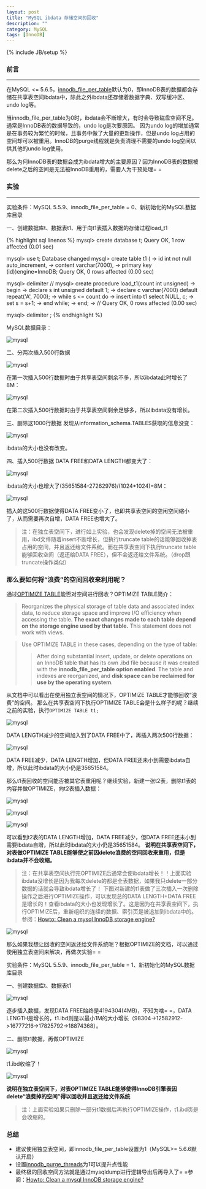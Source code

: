 ```yaml
---
layout: post
title: "MySQL ibdata 存储空间的回收"
description: ""
category: MySQL
tags: [InnoDB]
---
```

{% include JB/setup %}
### 前言
- - -
在MySQL <= 5.6.5，[innodb\_file\_per\_table](http://dev.mysql.com/doc/refman/5.6/en/innodb-parameters.html#sysvar_innodb_file_per_table)默认为0，即InnoDB表的数据都会存储在共享表空间ibdata中，除此之外ibdata还存储着数据字典、双写缓冲区、undo log等。

当innodb\_file\_per\_table为0时，ibdata会不断增大，有时会导致磁盘空间不足。通常是InnoDB表的数据导致的，undo log是次要原因。
因为undo log的增加通常是在事务较为繁忙的时候，且事务中做了大量的更新操作，但是undo log占用的空间却可以被重用。InnoDB的purge线程就是负责清理不需要的undo log空间以供其他的undo log使用。

那么为何InnoDB表的数据会成为ibdata增大的主要原因？因为InnoDB表的数据被delete之后的空间是无法被InnoDB重用的，需要人为干预处理= =

<!--more-->

### 实验
- - -
实验条件：MySQL 5.5.9、innodb\_file\_per\_table = 0、新初始化的MySQL数据库目录

一、创建数据库t、数据表t1、用于向t1表插入数据的存储过程load\_t1

{% highlight sql linenos %}
mysql> create database t;
Query OK, 1 row affected (0.01 sec)

mysql> use t;
Database changed
mysql> create table t1 (
    -> id int not null auto_increment,
    -> content varchar(7000),
    -> primary key (id))engine=InnoDB;
Query OK, 0 rows affected (0.00 sec)

mysql> delimiter //
mysql> create procedure load_t1(count int unsigned)
    -> begin
    -> declare s int unsigned default 1;
    -> declare c varchar(7000) default repeat('A', 7000);
    -> while s <= count do
    -> insert into t1 select NULL, c;
    -> set s = s+1;
    -> end while;
    -> end;
    -> //
Query OK, 0 rows affected (0.00 sec)

mysql> delimiter ;
{% endhighlight %}

MySQL数据目录：

![mysql](/assets/img/201511210101.png)

二、分两次插入500行数据

![mysql](/assets/img/201511210102.png)

在第一次插入500行数据时由于共享表空间剩余不多，所以ibdata此时增长了8M：

![mysql](/assets/img/201511210103.png)

在第二次插入500行数据时由于共享表空间剩余足够多，所以ibdata没有增长。

三、删除这1000行数据
发现从information\_schema.TABLES获取的信息没变：

![mysql](/assets/img/201511210104.png)

ibdata的大小也没有改变。

四、插入500行数据
DATA FREE和DATA LENGTH都变大了：

![mysql](/assets/img/201511210105.png)

ibdata的大小也增大了(35651584-27262976)/(1024\*1024)=8M：

![mysql](/assets/img/201511210106.png)

插入的这500行数据使得DATA FREE变小了，也即共享表空间的空闲空间缩小了，从而需要再次自增，DATA FREE也增大了。

> 注：在独立表空间下，进行如上实验，也会发现delete掉的空间无法被重用，ibd文件随着insert不断增长，但执行truncate table的话能够回收掉表占用的空间，并且返还给文件系统。而在共享表空间下执行truncate table能够回收空间（返还给DATA FREE），但不会返还给文件系统。（drop跟truncate操作类似）

### 那么要如何将“浪费”的空间回收来利用呢？
通过[OPTIMIZE TABLE](http://dev.mysql.com/doc/refman/5.5/en/optimize-table.html)能否对空间进行回收？OPTIMIZE TABLE简介：

> Reorganizes the physical storage of table data and associated index data, to reduce storage space and improve I/O efficiency when accessing the table. **The exact changes made to each table depend on the storage engine used by that table.** This statement does not work with views. 

> Use OPTIMIZE TABLE in these cases, depending on the type of table: 
>> After doing substantial insert, update, or delete operations on an InnoDB table that has its own .ibd file because it was created with the **innodb\_file\_per\_table option enabled**. The table and indexes are reorganized, and **disk space can be reclaimed for use by the operating system**. 

从文档中可以看出在使用独立表空间的情况下，OPTIMIZE TABLE才能够回收“浪费”的空间。
那么在共享表空间下执行OPTIMIZE TABLE会是什么样子的呢？继续之前的实验，执行`OPTIMIZE TABLE t1;`

![mysql](/assets/img/201511210107.png)

DATA LENGTH减少的空间加入到了DATA FREE中了，再插入两次500行数据：

![mysql](/assets/img/201511210108.png)

DATA FREE减少，DATA LENGTH增加，但DATA FREE还未小到需要ibdata自增，所以此时ibdata的大小仍是35651584。

那么t1表回收的空间能否被其它表重用呢？继续实验，新建一张t2表，删除t1表的内容并做OPTIMIZE，向t2表插入数据：

![mysql](/assets/img/201511210109.png)

![mysql](/assets/img/201511210110.png)

![mysql](/assets/img/201511210111.png)

可以看到t2表的DATA LENGTH增加，DATA FREE减少，但DATA FREE还未小到需要ibdata自增，所以此时ibdata的大小仍是35651584。
**说明在共享表空间下，对表做OPTIMIZE TABLE能够使之前因delete浪费的空间回收来重用，但是ibdata并不会收缩。**

> 注：在共享表空间执行完OPTIMIZE后通常会使ibdata增长！！上面实验ibdata没增长是因为我每次delete的都是全表数据，如果我只delete一部分数据的话就会导致ibdata增长了！
> 下图对新建的t1表做了三次插入一次删除操作之后进行OPTIMIZE操作，可以发现总的DATA LENGTH+DATA FREE是增长的！查看ibdata的大小也发现增长了。这是因为在共享表空间下，执行OPTIMIZE后，重新组织的连续的数据、索引页是被追加到ibdata中的。参阅：[Howto: Clean a mysql InnoDB storage engine?](http://stackoverflow.com/questions/3927690/howto-clean-a-mysql-innodb-storage-engine/4056261)

![mysql](/assets/img/201511210112.png)

那么如果我想让回收的空间返还给文件系统呢？根据OPTIMIZE的文档，可以通过使用独立表空间来解决，再做次实验= =

实验条件：MySQL 5.5.9、innodb\_file\_per\_table = 1、新初始化的MySQL数据库目录

一、创建数据库t、数据表t1

![mysql](/assets/img/201511210113.png)

逐步插入数据，发现DATA FREE始终是4194304(4MB)，不知为啥= =，DATA LENGTH是增长的，t1.ibd则是以最小1M的大小增长（98304->12582912->16777216->17825792->18874368）。

二、删除t1数据，再做OPTIMIZE

![mysql](/assets/img/201511210114.png)

t1.ibd收缩了！

![mysql](/assets/img/201511210115.png)

**说明在独立表空间下，对表OPTIMIZE TABLE能够使得InnoDB引擎表因delete“浪费掉的空间”得以回收并且返还给文件系统**

> 注：上面实验如果只删除一部分t1数据后再执行OPTIMIZE操作，t1.ibd页是会收缩的。

### 总结
* 建议使用独立表空间，即innodb\_file\_per\_table设置为1（MySQL>= 5.6.6默认开启）
* 设置[innodb\_purge\_threads](https://dev.mysql.com/doc/refman/5.5/en/innodb-improved-purge-scheduling.html)为1可以提升点性能
* 最终极的回收空间方法就是通过mysqldump进行逻辑导出后再导入了= =参阅：[Howto: Clean a mysql InnoDB storage engine?](http://stackoverflow.com/questions/3927690/howto-clean-a-mysql-innodb-storage-engine/4056261)
